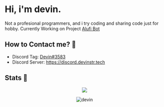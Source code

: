 # Hi, i'm devin.
Not a profesional programmers, and i try coding and sharing code just for hobby. Currently Working on Project [Alufi Bot](https://github.com/AlufiBot)
## How to Contact me? 💬
- Discord Tag: [Devin#3583](https://discord.com/users/561170896480501790)
- Discord Server: https://discord.devinstr.tech
## Stats 🌟
<p align="center">
    <img src = "https://github-readme-stats.vercel.app/api?username=DevinSTR&show_icons=true">
</p>
<p align="center" href="https://discord.com/users/561170896480501790"> <img href="https://discord.com/users/561170896480501790" src="https://discord.c99.nl/widget/theme-3/561170896480501790.png" alt="devin"> </p>
